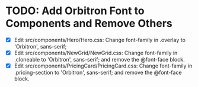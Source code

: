 # TODO: Add Orbitron Font to Components and Remove Others

- [x] Edit src/components/Hero/Hero.css: Change font-family in .overlay to 'Orbitron', sans-serif;
- [x] Edit src/components/NewGrid/NewGrid.css: Change font-family in .cloneable to 'Orbitron', sans-serif; and remove the @font-face block.
- [x] Edit src/components/PricingCard/PricingCard.css: Change font-family in .pricing-section to 'Orbitron', sans-serif; and remove the @font-face block.

